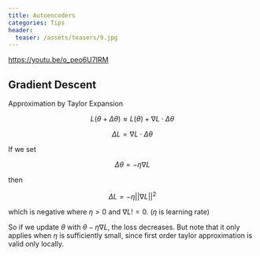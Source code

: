 ```yaml
---
title: Autoencoders
categories: Tips
header:
  teaser: /assets/teasers/9.jpg
---
```


https://youtu.be/o_peo6U7IRM



## Gradient Descent

Approximation by Taylor Expansion


$$
L(\theta + \Delta\theta) \approx L(\theta)+\nabla L\cdot\Delta\theta
$$

$$
\Delta L = \nabla L\cdot\Delta\theta
$$


If we set


$$
\Delta \theta = -\eta\nabla L
$$


then


$$
\Delta L = -\eta ||\nabla L||^2
$$


which is negative where $\eta > 0$ and $\nabla L != 0$. ($\eta$ is learning rate)

So if we update $\theta$ with $\theta - \eta \nabla L$, the loss decreases. But note that it only applies when $\eta$ is sufficiently small, since first order taylor approximation is valid only locally.